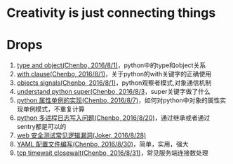 # Creativity is just connecting things

# Drops

1. [type and object(Chenbo, 2016/8/1)](http://www.cafepy.com/article/python_types_and_objects/python_types_and_objects.html)，python中的type和object关系
2. [with clause(Chenbo, 2016/8/1)](https://www.ibm.com/developerworks/cn/opensource/os-cn-pythonwith/)，关于python的with关键字的正确使用
3. [objects signals(Chenbo, 2016/8/1)](https://pythonhosted.org/blinker/)，python观察者模式,对象通信机制
4. [understand python super(Chenbo, 2016/8/3](https://laike9m.com/blog/li-jie-python-super,70/)，super关键字做了什么
5. [python 属性单例的实现(Chenbo, 2016/8/7)](http://python.jobbole.com/85553/)，如何对python中对象的属性实现单例模式，不重复计算
6. [python 多进程日志写入问题(Chenbo, 2016/8/20)](http://lightthewoods.me/2013/11/18/Python%E5%A4%9A%E8%BF%9B%E7%A8%8Blog%E6%97%A5%E5%BF%97%E5%88%87%E5%88%86%E9%94%99%E8%AF%AF%E7%9A%84%E8%A7%A3%E5%86%B3%E6%96%B9%E6%A1%88/)，通过继承或者通过sentry都是可以的
7. [web 安全测试常见逻辑漏洞(Joker, 2016/8/28)](http://www.freebuf.com/vuls/112339.html)
8. [YAML 配置文件编写(Chenbo, 2016/8/30)](http://www.ruanyifeng.com/blog/2016/07/yaml.html?f=tt)，简单，实用，强大
9. [tcp timewait closewait(Chenbo, 2016/8/31)](http://www.cnblogs.com/sunxucool/p/3449068.html)，常见服务端连接数处理
